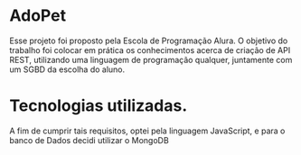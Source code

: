 # AdoPet
Esse projeto foi proposto pela Escola de Programação Alura. O objetivo do trabalho foi colocar em prática os conhecimentos acerca de criação de API REST, utilizando uma linguagem de programação qualquer, juntamente com um SGBD da escolha do aluno.

# Tecnologias utilizadas.
A fim de cumprir tais requisitos, optei pela linguagem JavaScript, e para o banco de Dados decidi utilizar o MongoDB
